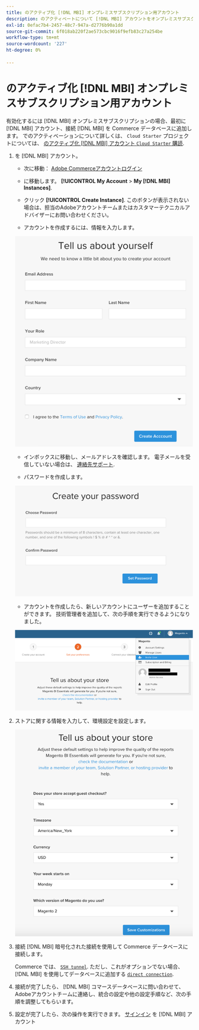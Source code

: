 ```yaml
---
title: のアクティブ化 [!DNL MBI] オンプレミスサブスクリプション用アカウント
description: のアクティベートについて [!DNL MBI] アカウントをオンプレミスサブスクリプション用に作成します。
exl-id: 0efac7b4-2457-48c7-947a-d2776b90a1dd
source-git-commit: 6f018ab220f2ae573cbc9016f9efb83c27a254be
workflow-type: tm+mt
source-wordcount: '227'
ht-degree: 0%

---
```


# のアクティブ化 [!DNL MBI] オンプレミスサブスクリプション用アカウント

有効化するには [!DNL MBI] オンプレミスサブスクリプションの場合、最初に [!DNL MBI] アカウント、接続 [!DNL MBI] を Commerce データベースに追加します。 でのアクティベーションについて詳しくは、 `Cloud Starter` プロジェクトについては、 [のアクティブ化 [!DNL MBI] アカウント `Cloud Starter` 購読](../getting-started/cloud-activation.md).

1. を [!DNL MBI] アカウント。

   - 次に移動： [Adobe Commerceアカウントログイン](https://account.magento.com/customer/account/login)

   - に移動します。 **[!UICONTROL My Account** > **My [!DNL MBI] Instances]**.

   - クリック **[!UICONTROL Create Instance]**. このボタンが表示されない場合は、担当のAdobeアカウントチームまたはカスタマーテクニカルアドバイザーにお問い合わせください。

   - アカウントを作成するには、情報を入力します。

   ![](../assets/create-account-2.png)

   - インボックスに移動し、メールアドレスを確認します。 電子メールを受信していない場合は、 [連絡先サポート](https://experienceleague.adobe.com/docs/commerce-knowledge-base/kb/troubleshooting/miscellaneous/mbi-service-policies.html?lang=en).

   - パスワードを作成します。

   ![](../assets/create-account-4.png)

   - アカウントを作成したら、新しいアカウントにユーザーを追加することができます。 技術管理者を追加して、次の手順を実行できるようになりました。

   ![](../assets/create-account-5.png)

1. ストアに関する情報を入力して、環境設定を設定します。

   ![](../assets/create-account-6.png)

1. 接続 [!DNL MBI] 暗号化された接続を使用して Commerce データベースに接続します。

   Commerce では、 [`SSH tunnel`](../data-analyst/importing-data/integrations/mysql-via-ssh-tunnel.md). ただし、これがオプションでない場合、 [!DNL MBI] を使用してデータベースに追加する [`direct connection`](../data-analyst/importing-data/integrations/mysql-via-a-direct-connection.md).

1. 接続が完了したら、 [!DNL MBI] コマースデータベースに問い合わせて、Adobeアカウントチームに連絡し、統合の設定や他の設定手順など、次の手順を調整してもらいます。

1. 設定が完了したら、次の操作を実行できます。 [サインイン](../getting-started/sign-in.md) を [!DNL MBI] アカウント
